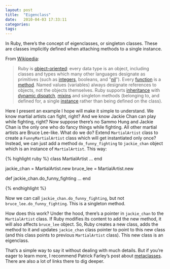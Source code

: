 ```yaml
---
layout: post
title:  "Eigenclass"
date:   2010-04-03 17:33:11
categories: 
tags: 
---
```


In Ruby, there’s the concept of eigenclasses, or singleton classes. These are
classes implicitly defined when attaching methods to a single instance.

From [Wikipedia](http://en.wikipedia.org/wiki/Ruby_(programming_language)):

>Ruby is [object-oriented](http://en.wikipedia.org/wiki/Object-oriented): every
>data type is an object, including classes and types which many other languages
>designate as primitives (such as
>[integers](http://en.wikipedia.org/wiki/Integer_(computer_science)), booleans,
>and "[nil](http://en.wikipedia.org/wiki/Pointer_(computing)#Null_pointer)").
>Every [function](http://en.wikipedia.org/wiki/Function_(programming)) is
>a [method](http://en.wikipedia.org/wiki/Method_(programming)). Named values
>(variables) always designate references to objects, not the objects
>themselves. Ruby supports
>[inheritance](http://en.wikipedia.org/wiki/Inheritance_(object-oriented_programming))
>with [dynamic dispatch](http://en.wikipedia.org/wiki/Dynamic_dispatch),
>[mixins](http://en.wikipedia.org/wiki/Mixin) and singleton methods (belonging
>to, and defined for, a single
>[instance](http://en.wikipedia.org/wiki/Instance_(computer_science)) rather
>than being defined on the class).

Here I present an example I hope will make it simple to understand. We know
martial artists can fight, right? And we know Jackie Chan can play while
fighting, right? Now suppose there’s no Sammo Hung and Jackie Chan is the only
one who do fancy things while fighting. All other martial artists are Bruce
Lee-like. What do we do? Extend ```MartialArtist``` class to create
a ```FunnyMartialArtist``` class which will get instantiated only once? Instead, we
can just add a method ```do_funny_fighting``` to ```jackie_chan``` object which is an
instance of ```MartialArtist```. This way:

{% highlight ruby %}
class MartialArtist
  ...
end

jackie_chan = MartialArtist.new
bruce_lee = MartialArtist.new

def jackie_chan.do_funny_fighting
  ...
end

{% endhighlight %}

Now we can call ```jackie_chan.do_funny_fighting```, but not
```bruce_lee.do_funny_fighting```. This is a singleton method.

How does this work? Under the hood, there’s a pointer in ```jackie_chan``` to the
```MartialArtist``` class. If Ruby modifies its content to add the new method, it
will also affects ```bruce_lee``` object. So, Ruby creates a new class, adds the
method to it and updates ```jackie_chan``` class pointer to point to this new class
(and this class points to previous ```MartialArtist``` class). This new class is an
eigenclass.

That’s a simple way to say it without dealing with much details. But if you’re
eager to learn more, I recommend Patrick Farley’s post about
[metaclasses](https://web.archive.org/web/20100325081153/http://www.klankboomklang.com/2007/10/05/the-metaclass).
There are also a lot of links there to dig deeper.
